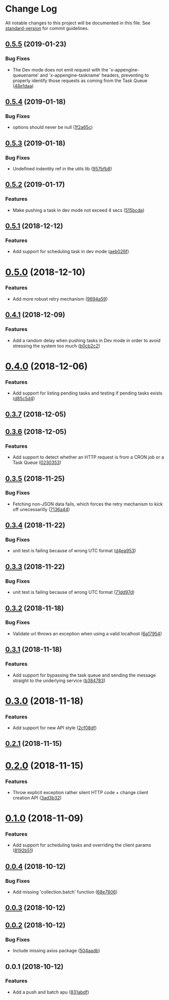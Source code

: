 # Change Log

All notable changes to this project will be documented in this file. See [standard-version](https://github.com/conventional-changelog/standard-version) for commit guidelines.

<a name="0.5.5"></a>
## [0.5.5](https://github.com/nicolasdao/google-cloud-tasks/compare/v0.5.4...v0.5.5) (2019-01-23)


### Bug Fixes

* The Dev mode does not emit request with the 'x-appengine-queuename' and 'x-appengine-taskname' headers, preventing to properly identify those requests as coming from the Task Queue ([48e1daa](https://github.com/nicolasdao/google-cloud-tasks/commit/48e1daa))



<a name="0.5.4"></a>
## [0.5.4](https://github.com/nicolasdao/google-cloud-tasks/compare/v0.5.3...v0.5.4) (2019-01-18)


### Bug Fixes

* options should never be null ([1f2a65c](https://github.com/nicolasdao/google-cloud-tasks/commit/1f2a65c))



<a name="0.5.3"></a>
## [0.5.3](https://github.com/nicolasdao/google-cloud-tasks/compare/v0.5.2...v0.5.3) (2019-01-18)


### Bug Fixes

* Undefined indentity ref in the utils lib ([957bfb8](https://github.com/nicolasdao/google-cloud-tasks/commit/957bfb8))



<a name="0.5.2"></a>
## [0.5.2](https://github.com/nicolasdao/google-cloud-tasks/compare/v0.5.1...v0.5.2) (2019-01-17)


### Features

* Make pushing a task in dev mode not exceed 4 secs ([515bcda](https://github.com/nicolasdao/google-cloud-tasks/commit/515bcda))



<a name="0.5.1"></a>
## [0.5.1](https://github.com/nicolasdao/google-cloud-tasks/compare/v0.5.0...v0.5.1) (2018-12-12)


### Features

* Add support for scheduling task in dev mode ([aeb026f](https://github.com/nicolasdao/google-cloud-tasks/commit/aeb026f))



<a name="0.5.0"></a>
# [0.5.0](https://github.com/nicolasdao/google-cloud-tasks/compare/v0.4.1...v0.5.0) (2018-12-10)


### Features

* Add more robust retry mechanism ([9694a59](https://github.com/nicolasdao/google-cloud-tasks/commit/9694a59))



<a name="0.4.1"></a>
## [0.4.1](https://github.com/nicolasdao/google-cloud-tasks/compare/v0.4.0...v0.4.1) (2018-12-09)


### Features

* Add a random delay when pushing tasks in Dev mode in order to avoid stressing the system too much ([b0cb2c2](https://github.com/nicolasdao/google-cloud-tasks/commit/b0cb2c2))



<a name="0.4.0"></a>
# [0.4.0](https://github.com/nicolasdao/google-cloud-tasks/compare/v0.3.7...v0.4.0) (2018-12-06)


### Features

* Add support for listing pending tasks and testing if pending tasks exists ([d85c5d4](https://github.com/nicolasdao/google-cloud-tasks/commit/d85c5d4))



<a name="0.3.7"></a>
## [0.3.7](https://github.com/nicolasdao/google-cloud-tasks/compare/v0.3.6...v0.3.7) (2018-12-05)



<a name="0.3.6"></a>
## [0.3.6](https://github.com/nicolasdao/google-cloud-tasks/compare/v0.3.5...v0.3.6) (2018-12-05)


### Features

* Add support to detect whether an HTTP request is from a CRON job or a Task Queue ([0230353](https://github.com/nicolasdao/google-cloud-tasks/commit/0230353))



<a name="0.3.5"></a>
## [0.3.5](https://github.com/nicolasdao/google-cloud-tasks/compare/v0.3.4...v0.3.5) (2018-11-25)


### Bug Fixes

* Fetching non-JSON data fails, which forces the retry mechanism to kick off unecessarilly ([7136a44](https://github.com/nicolasdao/google-cloud-tasks/commit/7136a44))



<a name="0.3.4"></a>
## [0.3.4](https://github.com/nicolasdao/google-cloud-tasks/compare/v0.3.3...v0.3.4) (2018-11-22)


### Bug Fixes

* unit test is failing because of wrong UTC format ([d4ea953](https://github.com/nicolasdao/google-cloud-tasks/commit/d4ea953))



<a name="0.3.3"></a>
## [0.3.3](https://github.com/nicolasdao/google-cloud-tasks/compare/v0.3.2...v0.3.3) (2018-11-22)


### Bug Fixes

* unit test is failing because of wrong UTC format ([71dd97d](https://github.com/nicolasdao/google-cloud-tasks/commit/71dd97d))



<a name="0.3.2"></a>
## [0.3.2](https://github.com/nicolasdao/google-cloud-tasks/compare/v0.3.1...v0.3.2) (2018-11-18)


### Bug Fixes

* Validate url throws an exception when using a valid localhost ([6a17954](https://github.com/nicolasdao/google-cloud-tasks/commit/6a17954))



<a name="0.3.1"></a>
## [0.3.1](https://github.com/nicolasdao/google-cloud-tasks/compare/v0.3.0...v0.3.1) (2018-11-18)


### Features

* Add support for bypassing the task queue and sending the message straight to the underlying service ([b384783](https://github.com/nicolasdao/google-cloud-tasks/commit/b384783))



<a name="0.3.0"></a>
# [0.3.0](https://github.com/nicolasdao/google-cloud-tasks/compare/v0.2.1...v0.3.0) (2018-11-18)


### Features

* Add support for new API style ([2cf08df](https://github.com/nicolasdao/google-cloud-tasks/commit/2cf08df))



<a name="0.2.1"></a>
## [0.2.1](https://github.com/nicolasdao/google-cloud-tasks/compare/v0.2.0...v0.2.1) (2018-11-15)



<a name="0.2.0"></a>
# [0.2.0](https://github.com/nicolasdao/google-cloud-tasks/compare/v0.1.0...v0.2.0) (2018-11-15)


### Features

* Throw explicit exception rather silent HTTP code + change client creation API ([3ad3b32](https://github.com/nicolasdao/google-cloud-tasks/commit/3ad3b32))



<a name="0.1.0"></a>
# [0.1.0](https://github.com/nicolasdao/google-cloud-tasks/compare/v0.0.4...v0.1.0) (2018-11-09)


### Features

* Add support for scheduling tasks and overriding the client params ([8192b51](https://github.com/nicolasdao/google-cloud-tasks/commit/8192b51))



<a name="0.0.4"></a>
## [0.0.4](https://github.com/nicolasdao/google-cloud-tasks/compare/v0.0.3...v0.0.4) (2018-10-12)


### Bug Fixes

* Add missing 'collection.batch' function ([68e7806](https://github.com/nicolasdao/google-cloud-tasks/commit/68e7806))



<a name="0.0.3"></a>
## [0.0.3](https://github.com/nicolasdao/google-cloud-tasks/compare/v0.0.2...v0.0.3) (2018-10-12)



<a name="0.0.2"></a>
## [0.0.2](https://github.com/nicolasdao/google-cloud-tasks/compare/v0.0.1...v0.0.2) (2018-10-12)


### Bug Fixes

* Include missing axios package ([504aadb](https://github.com/nicolasdao/google-cloud-tasks/commit/504aadb))



<a name="0.0.1"></a>
## 0.0.1 (2018-10-12)


### Features

* Add a push and batch apu ([831abdf](https://github.com/nicolasdao/google-cloud-tasks/commit/831abdf))
